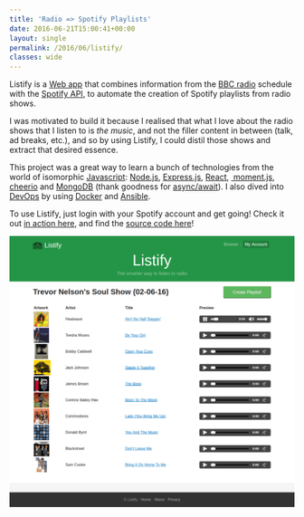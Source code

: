 ```yaml
---
title: 'Radio => Spotify Playlists'
date: 2016-06-21T15:00:41+00:00
layout: single
permalink: /2016/06/listify/
classes: wide
---
```

Listify is a [Web app](https://en.wikipedia.org/wiki/Web_application) that combines information from the [BBC radio](https://en.wikipedia.org/wiki/BBC_Radio) schedule with the [Spotify API](https://developer.spotify.com/web-api/), to automate the creation of Spotify playlists from radio shows.

I was motivated to build it because I realised that what I love about the radio shows that I listen to is _the music_, and not the filler content in between (talk, ad breaks, etc.), and so by using Listify, I could distil those shows and extract that desired essence.

This project was a great way to learn a bunch of technologies from the world of isomorphic [Javascript](https://en.wikipedia.org/wiki/JavaScript): [Node.js](https://nodejs.org/en/), [Express.js](http://expressjs.com/), [React](https://facebook.github.io/react/), [ moment.js](http://momentjs.com/), [cheerio](https://github.com/cheeriojs/cheerio) and [MongoDB](https://docs.mongodb.com/manual/) (thank goodness for [async/await](https://www.twilio.com/blog/2015/10/asyncawait-the-hero-javascript-deserved.html)). I also dived into [DevOps](https://en.wikipedia.org/wiki/DevOps) by using [Docker](https://www.docker.com/) and [Ansible](https://www.ansible.com/).

To use Listify, just login with your Spotify account and get going! Check it out [in action here](http://mansourahmed.co.uk/listify), and find the [source code here](https://github.com/ma489/listify)!

![listify-js](/assets/img/screencapture-localhost-3000-tracks-b07cm5y9-Trevor-20Nelson-s-20Soul-20Show-02-06-16-2000-00-1466261834295-1024x973-min.png)